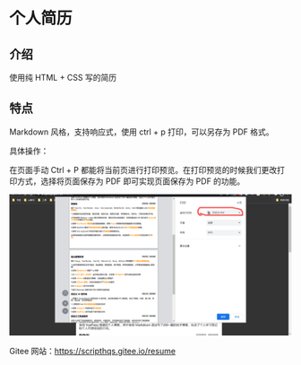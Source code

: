 # 个人简历

## 介绍

使用纯 HTML + CSS 写的简历

## 特点

Markdown 风格，支持响应式，使用 ctrl + p 打印，可以另存为 PDF 格式。

具体操作：

在页面手动 Ctrl + P 都能将当前页进行打印预览。在打印预览的时候我们更改打印方式，选择将页面保存为 PDF 即可实现页面保存为 PDF 的功能。

![另存为 PDF](img/PDF.png)

Gitee 网站：<https://scripthqs.gitee.io/resume>

